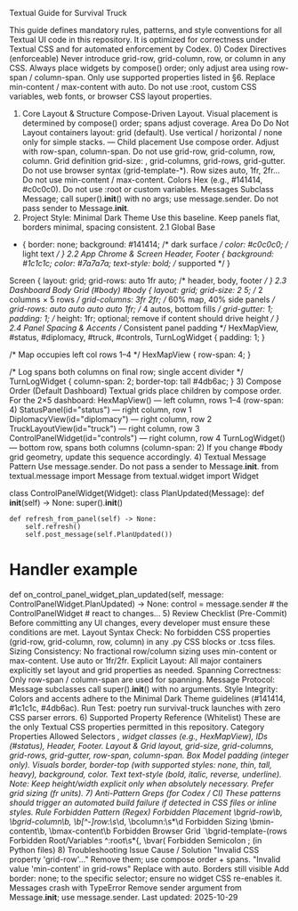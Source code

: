 Textual Guide for Survival Truck

This guide defines mandatory rules, patterns, and style conventions for all Textual UI code in this repository. It is optimized for correctness under Textual CSS and for automated enforcement by Codex.
0) Codex Directives (enforceable)
Never introduce grid-row, grid-column, row, or column in any CSS.
Always place widgets by compose() order; only adjust area using row-span / column-span.
Only use supported properties listed in §6.
Replace min-content / max-content with auto.
Do not use :root, custom CSS variables, web fonts, or browser CSS layout properties.
1) Core Layout & Structure
Compose-Driven Layout. Visual placement is determined by compose() order; spans adjust coverage.
Area
Do
Do Not
Layout containers
layout: grid (default). Use vertical / horizontal / none only for simple stacks.
—
Child placement
Use compose order. Adjust with row-span, column-span.
Do not use grid-row, grid-column, row, column.
Grid definition
grid-size: <cols> <rows>, grid-columns, grid-rows, grid-gutter.
Do not use browser syntax (grid-template-*).
Row sizes
auto, 1fr, 2fr…
Do not use min-content / max-content.
Colors
Hex (e.g., #141414, #c0c0c0).
Do not use :root or custom variables.
Messages
Subclass Message; call super().__init__() with no args; use message.sender.
Do not pass sender to Message.__init__.
2) Project Style: Minimal Dark Theme
Use this baseline. Keep panels flat, borders minimal, spacing consistent.
2.1 Global Base
* {
    border: none;
    background: #141414;  /* dark surface */
    color: #c0c0c0;       /* light text */
}
2.2 App Chrome & Screen
Header, Footer {
    background: #1c1c1c;
    color: #7a7a7a;
    text-style: bold;  /* supported */
}

Screen {
    layout: grid;
    grid-rows: auto 1fr auto;  /* header, body, footer */
}
2.3 Dashboard Body Grid (#body)
#body {
    layout: grid;
    grid-size: 2 5;             /* 2 columns × 5 rows */
    grid-columns: 3fr 2fr;      /* 60% map, 40% side panels */
    grid-rows: auto auto auto auto 1fr;  /* 4 autos, bottom fills */
    grid-gutter: 1;
    padding: 1;
    /* height: 1fr;  optional; remove if content should drive height */
}
2.4 Panel Spacing & Accents
/* Consistent panel padding */
HexMapView, #status, #diplomacy, #truck, #controls, TurnLogWidget {
    padding: 1;
}

/* Map occupies left col rows 1–4 */
HexMapView {
    row-span: 4;
}

/* Log spans both columns on final row; single accent divider */
TurnLogWidget {
    column-span: 2;
    border-top: tall #4db6ac;
}
3) Compose Order (Default Dashboard)
Textual grids place children by compose order. For the 2×5 dashboard:
HexMapView() — left column, rows 1–4 (row-span: 4)
StatusPanel(id="status") — right column, row 1
DiplomacyView(id="diplomacy") — right column, row 2
TruckLayoutView(id="truck") — right column, row 3
ControlPanelWidget(id="controls") — right column, row 4
TurnLogWidget() — bottom row, spans both columns (column-span: 2)
If you change #body grid geometry, update this sequence accordingly.
4) Textual Message Pattern
Use message.sender. Do not pass a sender to Message.__init__.
from textual.message import Message
from textual.widget import Widget

class ControlPanelWidget(Widget):
    class PlanUpdated(Message):
        def __init__(self) -> None:
            super().__init__()

    def refresh_from_panel(self) -> None:
        self.refresh()
        self.post_message(self.PlanUpdated())

# Handler example
def on_control_panel_widget_plan_updated(self, message: ControlPanelWidget.PlanUpdated) -> None:
    control = message.sender  # the ControlPanelWidget
    # react to changes...
5) Review Checklist (Pre-Commit)
Before committing any UI changes, every developer must ensure these conditions are met.
Layout Syntax Check: No forbidden CSS properties (grid-row, grid-column, row, column) in any .py CSS blocks or .tcss files.
Sizing Consistency: No fractional row/column sizing uses min-content or max-content. Use auto or 1fr/2fr.
Explicit Layout: All major containers explicitly set layout and grid properties as needed.
Spanning Correctness: Only row-span / column-span are used for spanning.
Message Protocol: Message subclasses call super().__init__() with no arguments.
Style Integrity: Colors and accents adhere to the Minimal Dark Theme guidelines (#141414, #1c1c1c, #4db6ac).
Run Test: poetry run survival-truck launches with zero CSS parser errors.
6) Supported Property Reference (Whitelist)
These are the only Textual CSS properties permitted in this repository.
Category
Properties Allowed
Selectors
*, widget classes (e.g., HexMapView), IDs (#status), Header, Footer.
Layout & Grid
layout, grid-size, grid-columns, grid-rows, grid-gutter, row-span, column-span.
Box Model
padding (integer only).
Visuals
border, border-top (with supported styles: none, thin, tall, heavy), background, color.
Text
text-style (bold, italic, reverse, underline).
Note: Keep height/width explicit only when absolutely necessary. Prefer grid sizing (fr units).
7) Anti-Pattern Greps (for Codex / CI)
These patterns should trigger an automated build failure if detected in CSS files or inline styles.
Rule
Forbidden Pattern (Regex)
Forbidden Placement
\bgrid-row\b, \bgrid-column\b, \b[^-]row:\s*\d, \bcolumn:\s*\d
Forbidden Sizing
\bmin-content\b, \bmax-content\b
Forbidden Browser Grid
`\bgrid-template-(rows
Forbidden Root/Variables
^:root\s*{, \bvar\(
Forbidden Semicolon
; (in Python files)
8) Troubleshooting
Issue
Cause / Solution
"Invalid CSS property 'grid-row'..."
Remove them; use compose order + spans.
"Invalid value 'min-content' in grid-rows"
Replace with auto.
Borders still visible
Add border: none; to the specific selector; ensure no widget CSS re-enables it.
Messages crash with TypeError
Remove sender argument from Message.__init__; use message.sender.
Last updated: 2025-10-29
